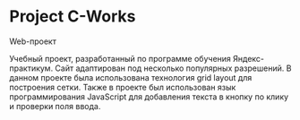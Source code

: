 # Project C-Works

Web-проект

Учебный проект, разработанный по программе обучения Яндекс-практикум. Сайт адаптирован под несколько популярных разрешений. В данном проекте была использована технология grid layout для построения сетки. Также в проекте был использован язык программирования JavaScript для добавления текста в кнопку по клику и проверки поля ввода.